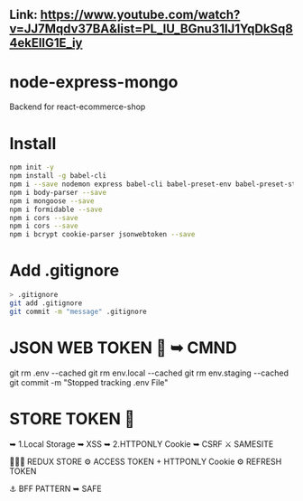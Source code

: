## Link:  https://www.youtube.com/watch?v=JJ7Mqdv37BA&list=PL_lU_BGnu31IJ1YqDkSq84ekElIG1E_iy
# node-express-mongo
 Backend for react-ecommerce-shop

# Install 

```bash
npm init -y
npm install -g babel-cli
npm i --save nodemon express babel-cli babel-preset-env babel-preset-stage-0 dotenv
npm i body-parser --save
npm i mongoose --save
npm i formidable --save
npm i cors --save
npm i cors --save
npm i bcrypt cookie-parser jsonwebtoken --save
```

# Add .gitignore

```bash
> .gitignore
git add .gitignore
git commit -m "message" .gitignore
```

# JSON WEB TOKEN 🍏 ➥ CMND

git rm .env --cached
git rm env.local --cached
git rm env.staging --cached
git commit -m "Stopped tracking .env File"

# STORE TOKEN 🍎   
➥ 1.Local Storage ➥ XSS
➥ 2.HTTPONLY Cookie ➥ CSRF ⚔️ SAMESITE

🍋🍋🍋 REDUX STORE ⚙️ ACCESS TOKEN + HTTPONLY Cookie ⚙️ REFRESH TOKEN

⚓️ BFF PATTERN ➥ SAFE
